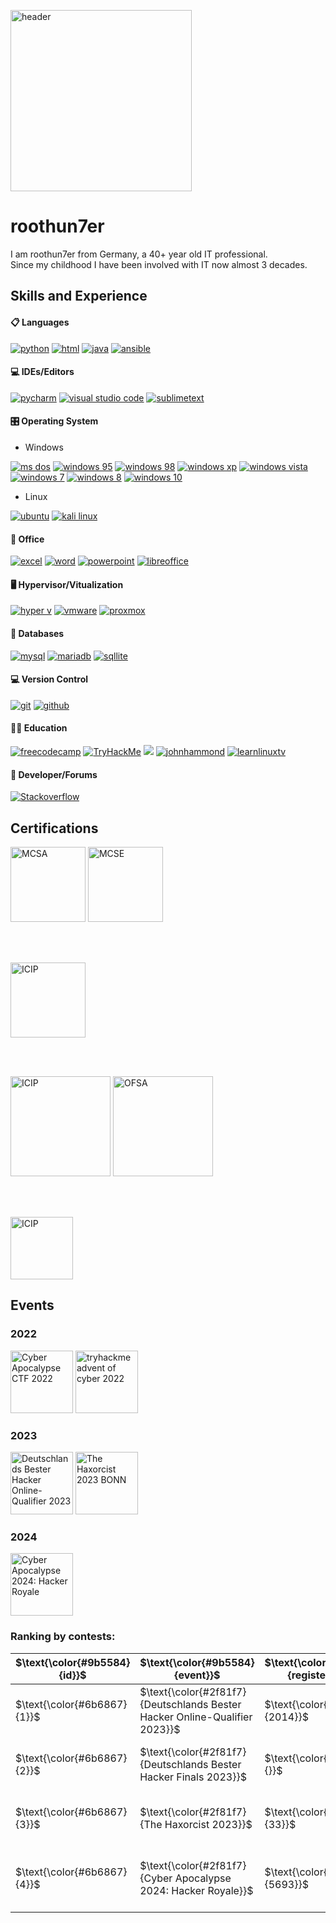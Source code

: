 [<img src='https://github.com/z3r0dayhun7er/z3r0dayhun7er/blob/main/img/header.png' alt='header' height='290'>](https://github.com/z3r0dayhun7er)

# roothun7er
I am roothun7er from Germany, a 40+ year old IT professional.  
Since my childhood I have been involved with IT now almost 3 decades.  



## Skills and Experience
#### 📋 Languages
<a href="https://www.python.org/"><img src="https://img.shields.io/badge/-Python-blue?logo=python&logoColor=yellow&style=plastic&logoWidth=20" alt="python" /></a>
<a href="https://html5.org/"><img src="https://img.shields.io/badge/-HTML5-E34F26?logo=HTML5&logoColor=white&style=plastic&logoWidth=20" alt="html"/></a>
<a href="https://www.oracle.com/java/"><img src="https://img.shields.io/badge/-JAVA-orange?logo=Java&logoColor=white&style=plastic&logoWidth=20" alt="java"/></a>
<a href="https://www.ansible.com/"><img src="https://img.shields.io/badge/-Ansible-black?logo=Ansible&logoColor=white&style=plastic&logoWidth=20" alt="ansible"/></a>

####  💻 IDEs/Editors
<a href="https://www.jetbrains.com/pycharm/"><img src="https://img.shields.io/badge/-PyCharm-green?logo=PyCharm&logoColor=000000&style=plastic&logoWidth=20" alt="pycharm"/></a>
<a href="https://code.visualstudio.com/"><img src="https://img.shields.io/badge/-Visual%20Studio%20Code-yellow?logo=VisualStudioCode&logoColor=007ACC&style=plastic&logoWidth=20" alt="visual studio code"/></a>
<a href="https://www.sublimetext.com/"><img src="https://img.shields.io/badge/-Sublime%20Text-gray?logo=SublimeText&logoColor=FF9800&style=plastic&logoWidth=20" alt="sublimetext"/></a>

####  🎛️ Operating System
* Windows

<a href="https://en.wikipedia.org/wiki/MS-DOS"><img src="https://img.shields.io/badge/-MS_DOS-blue?logo=Windows%2095&logoColor=white&style=plastic&logoWidth=20" alt="ms dos"/></a>
<a href="https://en.wikipedia.org/wiki/Windows_95"><img src="https://img.shields.io/badge/-Windows_95-008080?logo=Windows%2095&logoColor=white&style=plastic&logoWidth=20" alt="windows 95"/></a>
<a href="https://en.wikipedia.org/wiki/Windows_98"><img src="https://img.shields.io/badge/-Windows%2098-blue?logo=Windows%2095&logoColor=white&style=plastic&logoWidth=20" alt="windows 98"/></a>
<a href="https://en.wikipedia.org/wiki/Windows_XP"><img src="https://img.shields.io/badge/-Windows%20XP-003399?logo=Windows%20XP&logoColor=white&style=plastic&logoWidth=20" alt="windows xp"/></a>
<a href="https://en.wikipedia.org/wiki/Windows_Vista"><img src="https://img.shields.io/badge/-Windows%20Vista-003399?logo=Windows%20XP&logoColor=white&style=plastic&logoWidth=20" alt="windows vista"/></a>
<a href="https://en.wikipedia.org/wiki/Windows_7"><img src="https://img.shields.io/badge/-Windows%207-0078D6?logo=Windows%20XP&logoColor=white&style=plastic&logoWidth=20" alt="windows 7"/></a>
<a href="https://en.wikipedia.org/wiki/Windows_8"><img src="https://img.shields.io/badge/-Windows%208-0078D6?logo=Windows%20XP&logoColor=white&style=plastic&logoWidth=20" alt="windows 8"/></a>
<a href="https://en.wikipedia.org/wiki/Windows_10"><img src="https://img.shields.io/badge/-Windows%2010-0078D6?logo=Windows%20XP&logoColor=white&style=plastic&logoWidth=20" alt="windows 10"/></a>
* Linux

<a href="https://ubuntu.com/"><img src="https://img.shields.io/badge/-Ubuntu-E95420?logo=Ubuntu&logoColor=white&style=plastic&logoWidth=20" alt="ubuntu"/></a>
<a href="https://www.kali.org/"><img src="https://img.shields.io/badge/-Kali%20Linux-557C94?logo=Kali%20Linux&logoColor=white&style=plastic&logoWidth=20" alt="kali linux"/></a>

####  🏢 Office
<a href="https://www.microsoft.com/en-us/microsoft-365/excel"><img src="https://img.shields.io/badge/-Microsoft%20Excel-217346?logo=Microsoft%20Excel&logoColor=white&style=plastic&logoWidth=20" alt="excel"/></a>
<a href="https://www.microsoft.com/en-us/microsoft-365/word"><img src="https://img.shields.io/badge/-Microsoft%20Word-2B579A?logo=Microsoft%20Word&logoColor=white&style=plastic&logoWidth=20" alt="word"/></a>
<a href="https://www.microsoft.com/en-us/microsoft-365/powerpoint"><img src="https://img.shields.io/badge/-Microsoft%20Powerpoint-B7472A?logo=Microsoft%20PowerPoint&logoColor=white&style=plastic&logoWidth=20" alt="powerpoint"/></a>
<a href="https://www.libreoffice.org/"><img src="https://img.shields.io/badge/-Libre%20Office-18A303?logo=LibreOffice&logoColor=white&style=plastic&logoWidth=20" alt="libreoffice"/></a>

#### 🖥️ Hypervisor/Vitualization
<a href="https://learn.microsoft.com/en-us/virtualization/hyper-v-on-windows/about/"><img src="https://img.shields.io/badge/-Hyper_V-0078D6?logo=Windows&logoColor=white&style=plastic&logoWidth=20" alt="hyper v"/></a>
<a href="https://www.vmware.com/"><img src="https://img.shields.io/badge/-VMware-607078?logo=VMWare&logoColor=white&style=plastic&logoWidth=20" alt="vmware"/></a>
<a href="https://www.proxmox.com/en/"><img src="https://img.shields.io/badge/-Proxmox-E57000?logo=Proxmox&logoColor=white&style=plastic&logoWidth=20" alt="proxmox"/></a>

####  💾 Databases
<a href="https://www.mysql.com/"><img src="https://img.shields.io/badge/-MySQL-4479A1?logo=mysql&logoColor=white&style=plastic&logoWidth=20" alt="mysql"/></a>
<a href="https://mariadb.org/"><img src="https://img.shields.io/badge/-MariaDB-003545?logo=mariadb&logoColor=white&style=plastic&logoWidth=20" alt="mariadb"/></a>
<a href="https://www.sqlite.org/index.html"><img src="https://img.shields.io/badge/-SQLite-003B57?logo=SQLite&logoColor=white&style=plastic&logoWidth=20" alt="sqllite"/></a>

####  💻 Version Control
<a href="https://git-scm.com/"><img src="https://img.shields.io/badge/-Git-F05032?logo=Git&logoColor=white&style=plastic&logoWidth=20" alt="git"/></a>
<a href="https://github.com/"><img src="https://img.shields.io/badge/-GitHub-181717?logo=GitHub&logoColor=white&style=plastic&logoWidth=20" alt="github"/></a>

####  🧑‍🏫 Education
<a href="https://www.freecodecamp.org/"><img src="https://img.shields.io/badge/-FreeCodeCamp-0A0A23?logo=FreeCodeCamp&logoColor=white&style=plastic&logoWidth=20" alt="freecodecamp"/></a>
<a href="https://tryhackme.com/"><img src="https://img.shields.io/badge/-TryHackMe-212C42?logo=TryHackMe&logoColor=white&style=plastic&logoWidth=20" alt="TryHackMe"/></a>
<a href="https://www.hackthebox.com/"><img src="https://img.shields.io/badge/-Hack%20The%20Box-gray?logo=Hack%20The%20Box&logoColor=9FEF00&style=plastic&logoWidth=20"/></a>
<a href="https://www.youtube.com/c/JohnHammond010"><img src="https://img.shields.io/badge/-John%20Hammond-FF0000?logo=Youtube&logoColor=white&style=plastic&logoWidth=20" alt="johnhammond"/></a>
<a href="https://www.youtube.com/c/learnlinuxtv"><img src="https://img.shields.io/badge/-LearnLinuxTV-FF0000?logo=Youtube&logoColor=white&style=plastic&logoWidth=20" alt="learnlinuxtv"/></a>
                                                

####  🤴 Developer/Forums
<a href="https://stackoverflow.com/"><img src="https://img.shields.io/badge/-Stack_Overflow-F58025?logo=Stack%20Overflow&logoColor=white&style=plastic&logoWidth=20" alt="Stackoverflow"/></a>


## Certifications
[<img src='https://github.com/z3r0dayhun7er/z3r0dayhun7er/blob/main/img/MCSA-Windows%20Server%202016.png' alt='MCSA' height='120'>](https://github.com/z3r0dayhun7er/z3r0dayhun7er/blob/main/img/MCSA-Windows%20Server%202016.png)
[<img src='https://github.com/z3r0dayhun7er/z3r0dayhun7er/blob/main/img/MCSE-Core_Infrastructure.png' alt='MCSE' height='120'> ](https://github.com/z3r0dayhun7er/z3r0dayhun7er/blob/main/img/MCSE-Core_Infrastructure.png)


<br />
<br />

[<img src='https://github.com/z3r0dayhun7er/z3r0dayhun7er/blob/main/img/CISCO_Ethical_Hacker.png' alt='ICIP' height='120'>](https://github.com/z3r0dayhun7er/z3r0dayhun7er/blob/main/img/CISCO_Ethical_Hacker.png)

<br />
<br />

[<img src='https://github.com/z3r0dayhun7er/z3r0dayhun7er/blob/main/img/ICIP_Introduction_to_Critical_Infrastructure_Protection.png' alt='ICIP' height='160'>](https://github.com/z3r0dayhun7er/z3r0dayhun7er/blob/main/img/ICIP_Introduction_to_Critical_Infrastructure_Protection.png)
[<img src='https://github.com/z3r0dayhun7er/z3r0dayhun7er/blob/main/img/OFSA_OPSWAT_File_Security_Associate.png' alt='OFSA' height='160'>](https://github.com/z3r0dayhun7er/z3r0dayhun7er/blob/main/img/OFSA_OPSWAT_File_Security_Associate.png)

<br />
<br />

[<img src='https://github.com/z3r0dayhun7er/z3r0dayhun7er/blob/main/img/Ethical_Hacking_Essentials_Badge.png' alt='ICIP' height='100'>](https://github.com/z3r0dayhun7er/z3r0dayhun7er/blob/main/img/Ethical_Hacking_Essentials_Badge.png)

## Events

### 2022
[<img src='https://github.com/z3r0dayhun7er/z3r0dayhun7er/blob/main/img/CA_2022_CTF_logo.png' alt='Cyber Apocalypse CTF 2022' height='100'>](https://www.hackthebox.com/events/cyber-apocalypse-2022)
[<img src='https://github.com/z3r0dayhun7er/z3r0dayhun7er/blob/main/img/tryhackme_advent_of_cyber_2022_transparent.png' alt='tryhackme advent of cyber 2022' height='100'>](https://tryhackme.com/christmas)

### 2023
[<img src='https://github.com/z3r0dayhun7er/z3r0dayhun7er/blob/main/img/DBH_Logo_2022_new-transparent.png' alt='Deutschlands Bester Hacker Online-Qualifier 2023' height='100'>](https://deutschlands-bester-hacker.de/)
[<img src='https://github.com/z3r0dayhun7er/z3r0dayhun7er/blob/main/img/TheHaxorcist2023Logo.png' alt='The Haxorcist 2023 BONN' height='100'>](https://ctf.hackthebox.com/event/details/the-haxorcist-a-halloween-ctf-1193)

### 2024
[<img src='https://github.com/z3r0dayhun7er/z3r0dayhun7er/blob/main/img/CyberApocalypse2024.png' alt='Cyber Apocalypse 2024: Hacker Royale' height='100'>](https://ctf.hackthebox.com/event/details/cyber-apocalypse-2024-hacker-royale-1386)



### Ranking by contests:
| $\text{\color{#9b5584}{id}}$ | $\text{\color{#9b5584}{event}}$ | $\text{\color{#9b5584}{registered}}$ | $\text{\color{#9b5584}{location}}$ | $\text{\color{#9b5584}{active users}}$ | $\text{\color{#5ecc43}{my rank}}$ |
| -------- | -------- | -------- | -------- | -------- | -------- |
| $\text{\color{#6b6867}{1}}$ | $\text{\color{#2f81f7}{Deutschlands Bester Hacker Online-Qualifier 2023}}$ | $\text{\color{#2f81f7}{2014}}$ | $\text{\color{#2f81f7}{Online}}$ | $\text{\color{#2f81f7}{273}}$ | $\text{\color{#5ecc43}{15} \ \color{#6b6867}{/}\ \color{#6b6867}{273}}$ |
| $\text{\color{#6b6867}{2}}$ | $\text{\color{#2f81f7}{Deutschlands Bester Hacker Finals 2023}}$ | $\text{\color{#2f81f7}{}}$ | $\text{\color{#2f81f7}{Dortmund}}$ | $\text{\color{#2f81f7}{20}}$ | $\text{\color{#5ecc43}{open} \ \color{#6b6867}{/}\ \color{#6b6867}{20}}$ |
| $\text{\color{#6b6867}{3}}$ | $\text{\color{#2f81f7}{The Haxorcist 2023}}$ | $\text{\color{#2f81f7}{33}}$ | $\text{\color{#2f81f7}{Bonn}}$ | $\text{\color{#2f81f7}{260}}$ | $\text{\color{#5ecc43}{22} \ \color{#6b6867}{/}\ \color{#6b6867}{33}}$ |
| $\text{\color{#6b6867}{4}}$ | $\text{\color{#2f81f7}{Cyber Apocalypse 2024: Hacker Royale}}$ | $\text{\color{#2f81f7}{5693}}$ | $\text{\color{#2f81f7}{Online}}$ | $\text{\color{#2f81f7}{12965}}$ | $\text{\color{#5ecc43}{1781} \ \color{#6b6867}{/}\ \color{#6b6867}{5693}}$ |
